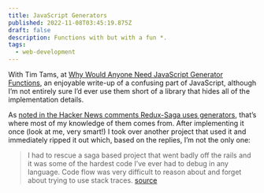 ```yaml
---
title: JavaScript Generators
published: 2022-11-08T03:45:19.875Z
draft: false
description: Functions with but with a fun *.
tags:
  - web-development
---
```

With Tim Tams, at [Why Would Anyone Need JavaScript Generator Functions](https://jrsinclair.com/articles/2022/why-would-anyone-need-javascript-generator-functions/), an enjoyable write-up of a confusing part of JavaScript, although I’m not entirely sure I’d ever use them short of a library that hides all of the implementation details. 

As [noted in the Hacker News comments Redux-Saga uses generators](https://news.ycombinator.com/item?id=33506626), that’s where most of my knowledge of them comes from. After implementing it once (look at me, very smart!) I took over another project that used it and immediately ripped it out which, based on the replies, I’m not the only one:

> I had to rescue a saga based project that went badly off the rails and it was some of the hardest code I’ve ever had to debug in any language. Code flow was very difficult to reason about and forget about trying to use stack traces. [source](https://news.ycombinator.com/item?id=33514897)